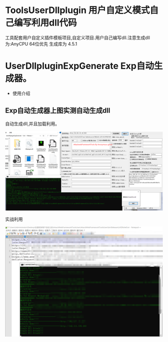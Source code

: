 # ToolsUserDllplugin 用户自定义模式自己编写利用dll代码
工具配套用户自定义插件模板项目,自定义项目.用户自己编写dll.注意生成dll为:AnyCPU 64位优先 生成库为 4.5.1
<h1>UserDllpluginExpGenerate Exp自动生成器。</h1>
<ul>
  <li>使用介绍</li>
</ul>
<h2> Exp自动生成器上图实测自动生成dll</h2>
自动生成dll,并且加载利用。

![exp生成器](https://raw.githubusercontent.com/peiqiF4ck/ToolsUserDllplugin/main/UserDll.png)<br/>

实战利用

![实战利用](https://raw.githubusercontent.com/peiqiF4ck/ToolsUserDllplugin/main/shizhan.png)<br/>
